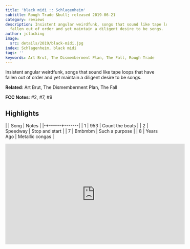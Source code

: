 ```yaml
---
title: 'black midi :: Schlagenheim'
subtitle: Rough Trade &bull; released 2019-06-21
category: reviews
description: Insistent angular weirdfunk, songs that sound like tape loops that have
  fallen out of order and yet maintain a diligent desire to be songs.
author: jclacking
image:
  src: details/2019/black-midi.jpg
index: Schlagenheim, black midi
tags: ''
keywords: Art Brut, The Dismemberment Plan, The Fall, Rough Trade
---
```

Insistent angular weirdfunk, songs that sound like tape loops that have fallen out of order and yet maintain a diligent desire to be songs.<!--more-->

**Related**: Art Brut, The Dismemberment Plan, The Fall

**FCC Notes**: #2, #7, #9

## Highlights

| | Song | Notes |
|-+------+-------|
| 1 | 953 | Count the beats |
| 2 | Speedway | Stop and start |
| 7 | Bmbmbm | Such a purpose |
| 8 | Years Ago | Metallic congas |

<div class="tlo-detail-video"><iframe width="560" height="315" src="https://www.youtube.com/embed/E8BI3Bbpgdk" frameborder="0" allow="autoplay; encrypted-media" allowfullscreen></iframe></div>


